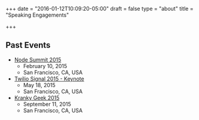 +++
date = "2016-01-12T10:09:20-05:00"
draft = false
type = "about"
title = "Speaking Engagements"

+++

## Past Events

* [Node Summit 2015](http://nodesummit.com/media/mobile-web-apps-with-pouchdb-angularjs-node-js-and-ibm-cloudant-bradley-holt-jeff-sloyer/)
    * February 10, 2015
    * San Francisco, CA, USA
* [Twilio Signal 2015 - Keynote](https://youtu.be/4QXZl4cFw24?t=2h1m55s)
    * May 18, 2015
    * San Francisco, CA, USA
* [Kranky Geek 2015](https://www.youtube.com/watch?v=xkB0qiU6PGk)
    * September 11, 2015
    * San Francisco, CA, USA
